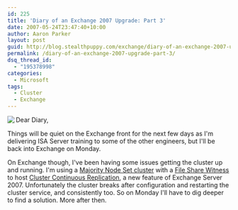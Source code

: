 ```yaml
---
id: 225
title: 'Diary of an Exchange 2007 Upgrade: Part 3'
date: 2007-05-24T23:47:40+10:00
author: Aaron Parker
layout: post
guid: http://blog.stealthpuppy.com/exchange/diary-of-an-exchange-2007-upgrade-part-3
permalink: /diary-of-an-exchange-2007-upgrade-part-3/
dsq_thread_id:
  - "195378998"
categories:
  - Microsoft
tags:
  - Cluster
  - Exchange
---
```

<img align="left" src="https://stealthpuppy.com/wp-content/uploads/2007/05/exchange3.png" />Dear Diary,

Things will be quiet on the Exchange front for the next few days as I'm delivering ISA Server training to some of the other engineers, but I'll be back into Exchange on Monday.

On Exchange though, I've been having some issues getting the cluster up and running. I'm using a [Majority Node Set cluster](http://technet2.microsoft.com/windowsserver/en/library/e70333db-5048-4a56-b5a9-8353756de10b1033.mspx?mfr=true) with a [File Share Witness](http://technet.microsoft.com/en-us/library/5b549e8d-444d-4c3f-928f-b24c1dd19f8f.aspx) to host [Cluster Continuous Replication](http://technet.microsoft.com/en-us/library/c5f5da15-f593-40c1-838d-e6123adb5e10.aspx), a new feature of Exchange Server 2007. Unfortunately the cluster breaks after configuration and restarting the cluster service, and consistently too. So on Monday I'll have to dig deeper to find a solution. More after then.